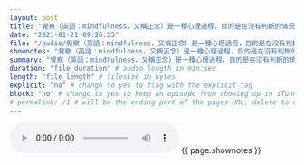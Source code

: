 ```yaml
---
layout: post
title: "覺察（英語：mindfulness，又稱正念）是一種心理過程，目的是在沒有判斷的情況下有意識地將注意力轉移到當前發生的經驗上[1][2][3][4]，能以冥想和其他訓練發展而成[2][5][6]。" # quotes allow forbidden characters like the colon
date: "2021-01-21 09:26:25"
file: "/audio/覺察（英語：mindfulness，又稱正念）是一種心理過程，目的是在沒有判斷的情況下有意識地將注意力轉移到當前發生的經驗上[1][2][3][4]，能以冥想和其他訓練發展而成[2][5][6]。.mp3"
shownotes: "覺察（英語：mindfulness，又稱正念）是一種心理過程，目的是在沒有判斷的情況下有意識地將注意力轉移到當前發生的經驗上[1][2][3][4]，能以冥想和其他訓練發展而成[2][5][6]。"
summary: "覺察（英語：mindfulness，又稱正念）是一種心理過程，目的是在沒有判斷的情況下有意識地將注意力轉移到當前發生的經驗上[1][2][3][4]，能以冥想和其他訓練發展而成[2][5][6]。"
duration: "file_duration" # audio length in min:sec
length: "file_length" # filesize in bytes
explicit: "no" # change to yes to flag with the explicit tag
block: "no" # change to yes to keep an episode from showing up in iTunes
# permalink: /1 # will be the ending part of the pages URL, delete to default to the title
---
```


<audio controls>
<source src="{{site.url}}{{site.baseurl}}{{ page.file }}" type="audio/x-mp3">
Your browser does not support the audio element.
</audio>
{{ page.shownotes }}
